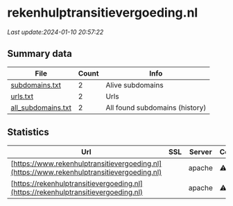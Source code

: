 # rekenhulptransitievergoeding.nl
*Last update:2024-01-10 20:57:22*
## Summary data
| File       | Count | Info |
|------------|-------|------|
|[subdomains.txt](/data/rekenhulptransitievergoeding/subdomains.txt)|2|Alive subdomains|
|[urls.txt](/data/rekenhulptransitievergoeding/urls.txt)|2|Urls|
|[all_subdomains.txt](/data/rekenhulptransitievergoeding/all_subdomains.txt)|2|All found subdomains (history)|
## Statistics
| Url | SSL | Server | Cookie | HSTS | CSP | XFO | XXP | RP | Tech |
|------------|-------|------|------|------|------|------|------|------|------|
|[https://www.rekenhulptransitievergoeding.nl](https://www.rekenhulptransitievergoeding.nl)| |apache|:warning: |:white_check_mark: | |:white_check_mark: | |:white_check_mark: | |:white_check_mark: | |Apache HTTP Server B...| |
|[https://rekenhulptransitievergoeding.nl](https://rekenhulptransitievergoeding.nl)| |apache|:warning: |:white_check_mark: | |:white_check_mark: | |:white_check_mark: | |:white_check_mark: | |Apache HTTP Server B...| |